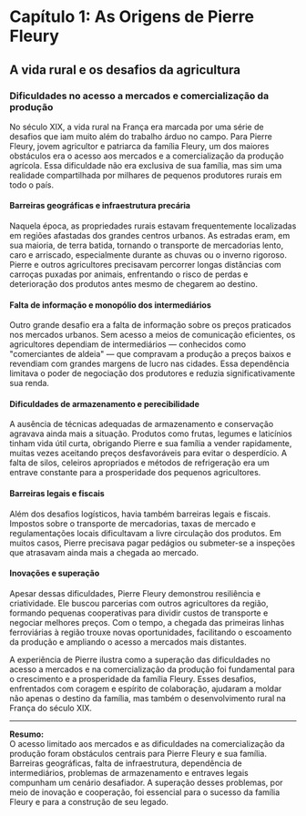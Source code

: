 # Capítulo 1: As Origens de Pierre Fleury

## A vida rural e os desafios da agricultura

### Dificuldades no acesso a mercados e comercialização da produção

No século XIX, a vida rural na França era marcada por uma série de desafios que iam muito além do trabalho árduo no campo. Para Pierre Fleury, jovem agricultor e patriarca da família Fleury, um dos maiores obstáculos era o acesso aos mercados e a comercialização da produção agrícola. Essa dificuldade não era exclusiva de sua família, mas sim uma realidade compartilhada por milhares de pequenos produtores rurais em todo o país.

#### Barreiras geográficas e infraestrutura precária

Naquela época, as propriedades rurais estavam frequentemente localizadas em regiões afastadas dos grandes centros urbanos. As estradas eram, em sua maioria, de terra batida, tornando o transporte de mercadorias lento, caro e arriscado, especialmente durante as chuvas ou o inverno rigoroso. Pierre e outros agricultores precisavam percorrer longas distâncias com carroças puxadas por animais, enfrentando o risco de perdas e deterioração dos produtos antes mesmo de chegarem ao destino.

#### Falta de informação e monopólio dos intermediários

Outro grande desafio era a falta de informação sobre os preços praticados nos mercados urbanos. Sem acesso a meios de comunicação eficientes, os agricultores dependiam de intermediários — conhecidos como "comerciantes de aldeia" — que compravam a produção a preços baixos e revendiam com grandes margens de lucro nas cidades. Essa dependência limitava o poder de negociação dos produtores e reduzia significativamente sua renda.

#### Dificuldades de armazenamento e perecibilidade

A ausência de técnicas adequadas de armazenamento e conservação agravava ainda mais a situação. Produtos como frutas, legumes e laticínios tinham vida útil curta, obrigando Pierre e sua família a vender rapidamente, muitas vezes aceitando preços desfavoráveis para evitar o desperdício. A falta de silos, celeiros apropriados e métodos de refrigeração era um entrave constante para a prosperidade dos pequenos agricultores.

#### Barreiras legais e fiscais

Além dos desafios logísticos, havia também barreiras legais e fiscais. Impostos sobre o transporte de mercadorias, taxas de mercado e regulamentações locais dificultavam a livre circulação dos produtos. Em muitos casos, Pierre precisava pagar pedágios ou submeter-se a inspeções que atrasavam ainda mais a chegada ao mercado.

#### Inovações e superação

Apesar dessas dificuldades, Pierre Fleury demonstrou resiliência e criatividade. Ele buscou parcerias com outros agricultores da região, formando pequenas cooperativas para dividir custos de transporte e negociar melhores preços. Com o tempo, a chegada das primeiras linhas ferroviárias à região trouxe novas oportunidades, facilitando o escoamento da produção e ampliando o acesso a mercados mais distantes.

A experiência de Pierre ilustra como a superação das dificuldades no acesso a mercados e na comercialização da produção foi fundamental para o crescimento e a prosperidade da família Fleury. Esses desafios, enfrentados com coragem e espírito de colaboração, ajudaram a moldar não apenas o destino da família, mas também o desenvolvimento rural na França do século XIX.

---

**Resumo:**  
O acesso limitado aos mercados e as dificuldades na comercialização da produção foram obstáculos centrais para Pierre Fleury e sua família. Barreiras geográficas, falta de infraestrutura, dependência de intermediários, problemas de armazenamento e entraves legais compunham um cenário desafiador. A superação desses problemas, por meio de inovação e cooperação, foi essencial para o sucesso da família Fleury e para a construção de seu legado.